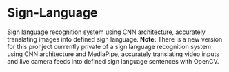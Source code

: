 # Sign-Language
Sign language recognition system using CNN architecture, accurately translating images into defined sign language.
**Note:** There is a new version for this prohject currently private of a sign language recognition system using CNN architecture and MediaPipe, accurately translating video inputs and live camera feeds into defined sign language sentences with OpenCV.
